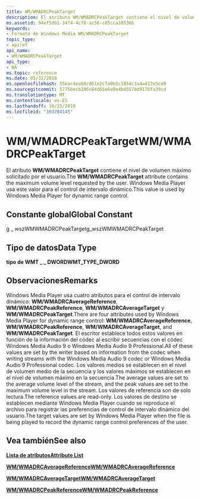 ```yaml
---
title: WM/WMADRCPeakTarget
description: El atributo WM/WMADRCPeakTarget contiene el nivel de volumen máximo solicitado por el usuario. Windows Media Player usa este valor para el control de intervalo dinámico.
ms.assetid: 94ef5db1-34f4-4cf8-ac56-c85cca10536b
keywords:
- Formato de Windows Media WM/WMADRCPeakTarget
topic_type:
- apiref
api_name:
- WM/WMADRCPeakTarget
api_type:
- NA
ms.topic: reference
ms.date: 05/31/2018
ms.openlocfilehash: 55eac4ea68cd61e2cfa0b5c185dc1a4ad17e5ce8
ms.sourcegitcommit: 57758ecb246c84d65e6e0e4bd5570d9176fa39cd
ms.translationtype: MT
ms.contentlocale: es-ES
ms.lasthandoff: 10/25/2019
ms.locfileid: "103784145"
---
```

# <a name="wmwmadrcpeaktarget"></a><span data-ttu-id="b0215-105">WM/WMADRCPeakTarget</span><span class="sxs-lookup"><span data-stu-id="b0215-105">WM/WMADRCPeakTarget</span></span>

<span data-ttu-id="b0215-106">El atributo **WM/WMADRCPeakTarget** contiene el nivel de volumen máximo solicitado por el usuario.</span><span class="sxs-lookup"><span data-stu-id="b0215-106">The **WM/WMADRCPeakTarget** attribute contains the maximum volume level requested by the user.</span></span> <span data-ttu-id="b0215-107">Windows Media Player usa este valor para el control de intervalo dinámico.</span><span class="sxs-lookup"><span data-stu-id="b0215-107">This value is used by Windows Media Player for dynamic range control.</span></span>

## <a name="global-constant"></a><span data-ttu-id="b0215-108">Constante global</span><span class="sxs-lookup"><span data-stu-id="b0215-108">Global Constant</span></span>

<span data-ttu-id="b0215-109">g \_ wszWMWMADRCPeakTarget</span><span class="sxs-lookup"><span data-stu-id="b0215-109">g\_wszWMWMADRCPeakTarget</span></span>

## <a name="data-type"></a><span data-ttu-id="b0215-110">Tipo de datos</span><span class="sxs-lookup"><span data-stu-id="b0215-110">Data Type</span></span>

<span data-ttu-id="b0215-111">**tipo de WMT \_ \_ DWORD**</span><span class="sxs-lookup"><span data-stu-id="b0215-111">**WMT\_TYPE\_DWORD**</span></span>

## <a name="remarks"></a><span data-ttu-id="b0215-112">Observaciones</span><span class="sxs-lookup"><span data-stu-id="b0215-112">Remarks</span></span>

<span data-ttu-id="b0215-113">Windows Media Player usa cuatro atributos para el control de intervalo dinámico: **WM/WMADRCAverageReference**, **WM/WMADRCPeakReference**, **WM/WMADRCAverageTarget** y **WM/WMADRCPeakTarget**.</span><span class="sxs-lookup"><span data-stu-id="b0215-113">There are four attributes used by Windows Media Player for dynamic range control: **WM/WMADRCAverageReference**, **WM/WMADRCPeakReference**, **WM/WMADRCAverageTarget**, and **WM/WMADRCPeakTarget**.</span></span> <span data-ttu-id="b0215-114">El escritor establece todos estos valores en función de la información del códec al escribir secuencias con el códec Windows Media Audio 9 o Windows Media Audio 9 Professional.</span><span class="sxs-lookup"><span data-stu-id="b0215-114">All of these values are set by the writer based on information from the codec when writing streams with the Windows Media Audio 9 codec or Windows Media Audio 9 Professional codec.</span></span> <span data-ttu-id="b0215-115">Los valores medios se establecen en el nivel de volumen medio de la secuencia y los valores máximos se establecen en el nivel de volumen máximo en la secuencia.</span><span class="sxs-lookup"><span data-stu-id="b0215-115">The average values are set to the average volume level of the stream, and the peak values are set to the maximum volume level in the stream.</span></span> <span data-ttu-id="b0215-116">Los valores de referencia son de solo lectura.</span><span class="sxs-lookup"><span data-stu-id="b0215-116">The reference values are read-only.</span></span> <span data-ttu-id="b0215-117">Los valores de destino se establecen mediante Windows Media Player cuando se reproduce el archivo para registrar las preferencias de control de intervalo dinámico del usuario.</span><span class="sxs-lookup"><span data-stu-id="b0215-117">The target values are set by Windows Media Player when the file is being played to record the dynamic range control preferences of the user.</span></span>

## <a name="see-also"></a><span data-ttu-id="b0215-118">Vea también</span><span class="sxs-lookup"><span data-stu-id="b0215-118">See also</span></span>

<dl> <dt>

[<span data-ttu-id="b0215-119">**Lista de atributos**</span><span class="sxs-lookup"><span data-stu-id="b0215-119">**Attribute List**</span></span>](attribute-list.md)
</dt> <dt>

[<span data-ttu-id="b0215-120">**WM/WMADRCAverageReference**</span><span class="sxs-lookup"><span data-stu-id="b0215-120">**WM/WMADRCAverageReference**</span></span>](wm-wmadrcaveragereference.md)
</dt> <dt>

[<span data-ttu-id="b0215-121">**WM/WMADRCAverageTarget**</span><span class="sxs-lookup"><span data-stu-id="b0215-121">**WM/WMADRCAverageTarget**</span></span>](wm-wmadrcaveragetarget.md)
</dt> <dt>

[<span data-ttu-id="b0215-122">**WM/WMADRCPeakReference**</span><span class="sxs-lookup"><span data-stu-id="b0215-122">**WM/WMADRCPeakReference**</span></span>](wm-wmadrcpeakreference.md)
</dt> </dl>

 

 




